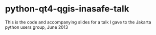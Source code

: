 python-qt4-qgis-inasafe-talk
============================

This is the code and accompanying slides for a talk I gave to the Jakarta python users group, June 2013
